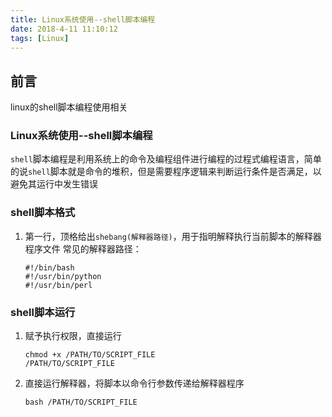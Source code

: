 ```yaml
---
title: Linux系统使用--shell脚本编程
date: 2018-4-11 11:10:12
tags: [Linux]
---
```


## 前言 ##

linux的shell脚本编程使用相关

<!-- more -->

### Linux系统使用--shell脚本编程 ###

`shell`脚本编程是利用系统上的命令及编程组件进行编程的过程式编程语言，简单的说`shell`脚本就是命令的堆积，但是需要程序逻辑来判断运行条件是否满足，以避免其运行中发生错误

### shell脚本格式 ###

1. 第一行，顶格给出`shebang(解释器路径)`，用于指明解释执行当前脚本的解释器程序文件
    常见的解释器路径：
    ```
    #!/bin/bash
    #!/usr/bin/python
    #!/usr/bin/perl
    ```
    
### shell脚本运行 ###

1. 赋予执行权限，直接运行

    ```
    chmod +x /PATH/TO/SCRIPT_FILE
    /PATH/TO/SCRIPT_FILE
    ```

2. 直接运行解释器，将脚本以命令行参数传递给解释器程序

    ```
    bash /PATH/TO/SCRIPT_FILE
    ```